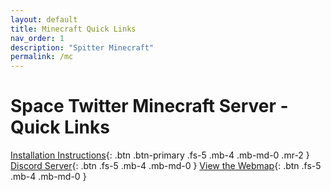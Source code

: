 ```yaml
---
layout: default
title: Minecraft Quick Links
nav_order: 1
description: "Spitter Minecraft"
permalink: /mc
---
```


# Space Twitter Minecraft Server - Quick Links

[Installation Instructions](/mc/install){: .btn .btn-primary .fs-5 .mb-4 .mb-md-0 .mr-2 }
[Discord Server](https://discord.gg/YTdycBXu28){: .btn .fs-5 .mb-4 .mb-md-0 }
[View the Webmap](https://map.spitter.space){: .btn .fs-5 .mb-4 .mb-md-0 }
